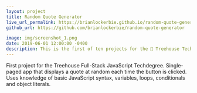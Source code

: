 ```yaml
---
layout: project
title: Random Quote Generator
live_url_permalink: https://brianlockerbie.github.io/random-quote-generator/
github_url: https://github.com/brianlockerbie/random-quote-generator

image: img/screenshot_1.png
date: 2019-06-01 12:00:00 -0400
description: This is the first of ten projects for the 🏡 Treehouse TechDegree Full Stack JavaScript. 
---
```

First project for the Treehouse Full-Stack JavaScript Techdegree. Single-paged app that displays a quote at random each time the button is clicked. Uses knowledge of basic JavaScript syntax, variables, loops, conditionals and object literals.